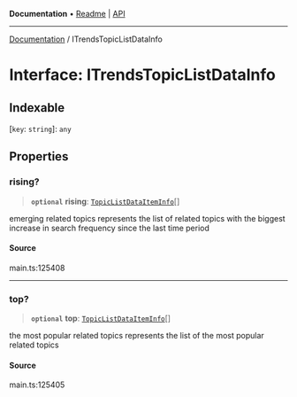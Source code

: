 **Documentation** • [Readme](../README.md) \| [API](../globals.md)

***

[Documentation](../README.md) / ITrendsTopicListDataInfo

# Interface: ITrendsTopicListDataInfo

## Indexable

 \[`key`: `string`\]: `any`

## Properties

### rising?

> **`optional`** **rising**: [`TopicListDataItemInfo`](../classes/TopicListDataItemInfo.md)[]

emerging related topics
represents the list of related topics with the biggest increase in search frequency since the last time period

#### Source

main.ts:125408

***

### top?

> **`optional`** **top**: [`TopicListDataItemInfo`](../classes/TopicListDataItemInfo.md)[]

the most popular related topics
represents the list of the most popular related topics

#### Source

main.ts:125405
